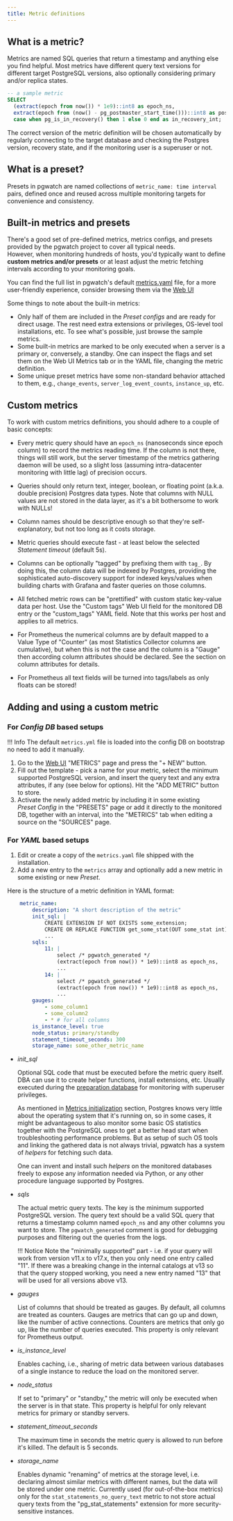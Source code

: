 ```yaml
---
title: Metric definitions
---
```


## What is a metric?

Metrics are named SQL queries that return a timestamp and
anything else you find helpful. Most metrics have different query
text versions for different target PostgreSQL versions, also optionally
considering primary and/or replica states.

``` sql
-- a sample metric
SELECT
  (extract(epoch from now()) * 1e9)::int8 as epoch_ns,
  extract(epoch from (now() - pg_postmaster_start_time()))::int8 as postmaster_uptime_s,
  case when pg_is_in_recovery() then 1 else 0 end as in_recovery_int;
```

The correct version of the metric definition will be chosen automatically by
regularly connecting to the target database and checking the Postgres
version, recovery state, and if the monitoring user is a superuser or
not.

## What is a preset?

Presets in pgwatch are named collections of `metric_name: time interval` pairs,
defined once and reused across multiple monitoring targets for convenience and consistency.

## Built-in metrics and presets

There's a good set of pre-defined metrics, metrics configs, and presets
provided by the pgwatch project to cover all typical needs.  
However, when monitoring hundreds of hosts, you'd typically want to define **custom metrics and/or presets**
or at least adjust the metric fetching intervals according to your monitoring goals.

You can find the full list in pgwatch's default [metrics.yaml](https://github.com/cybertec-postgresql/pgwatch/blob/master/internal/metrics/metrics.yaml) file,
for a more user-friendly experience, consider browsing them via the [Web UI](../gallery/webui.md)

Some things to note about the built-in metrics:

- Only half of them are included in the *Preset configs* and are
ready for direct usage. The rest need extra extensions or
privileges, OS-level tool installations, etc. To see what's possible,
just browse the sample metrics.
- Some built-in metrics are marked to be only executed when a server is a
primary or, conversely, a standby. One can inspect the flags and set them
on the Web UI Metrics tab or in the YAML file, changing the metric
definition.
- Some unique preset metrics have some
non-standard behavior attached to them, e.g., `change_events`, `server_log_event_counts`,
`instance_up`, etc.

## Custom metrics

To work with custom metrics definitions, you should adhere to a couple of basic
concepts:

- Every metric query should have an `epoch_ns` (nanoseconds since
epoch column) to record the metrics reading time. If the column is
not there, things will still work, but the server timestamp of the
metrics gathering daemon will be used, so a slight loss (assuming
intra-datacenter monitoring with little lag) of precision occurs.

- Queries should only return text, integer, boolean, or floating point
(a.k.a. double precision) Postgres data types. Note that columns
with NULL values are not stored in the data layer, as it's a
bit bothersome to work with NULLs!

- Column names should be descriptive enough so that they're
self-explanatory, but not too long as it costs storage.

- Metric queries should execute fast - at least below the selected
*Statement timeout* (default 5s).

- Columns can be optionally "tagged" by prefixing them with
`tag_`. By doing this, the column data will be indexed by Postgres, providing the sophisticated auto-discovery support for indexed keys/values when building charts with Grafana and faster queries on those columns.

- All fetched metric rows can be "prettified" with custom
static key-value data per host. Use the "Custom tags" Web UI field for the monitored DB entry or the "custom_tags" YAML
field. Note that this works per host and applies to all metrics.

- For Prometheus the numerical columns are by default mapped to a
Value Type of "Counter" (as most Statistics Collector columns are
cumulative), but when this is not the case and the column is a
"Gauge" then according column attributes should be declared. See the section on column attributes for details.

- For Prometheus all text fields will be turned into tags/labels as
only floats can be stored!

## Adding and using a custom metric

### For *Config DB* based setups

!!! Info
    The default `metrics.yml` file is loaded into the config DB on bootstrap
    no need to add it manually.

1. Go to the [Web UI](../gallery/webui.md) "METRICS" page and press the "+ NEW" button.
1. Fill out the template - pick a name for your metric, select the minimum
 supported PostgreSQL version, and insert the query text and any
 extra attributes, if any (see below for options). Hit the "ADD METRIC"
 button to store.
1. Activate the newly added metric by including it in some existing
    *Preset Config* in the "PRESETS" page or add it directly to the monitored DB,
 together with an interval, into the "METRICS" tab when editing a source on the "SOURCES" page.

### For *YAML* based setups

1. Edit or create a copy of the `metrics.yaml` file shipped with the installation.
1. Add a new entry to the `metrics` array and optionally add a new metric
in some existing or new *Preset*.

Here is the structure of a metric definition in YAML format:

```yaml
    metric_name:
        description: "A short description of the metric"
        init_sql: |
            CREATE EXTENSION IF NOT EXISTS some_extension;
            CREATE OR REPLACE FUNCTION get_some_stat(OUT some_stat int)
            ...
        sqls:
            11: |
                select /* pgwatch_generated */
                (extract(epoch from now()) * 1e9)::int8 as epoch_ns,
                ...
            14: |
                select /* pgwatch_generated */
                (extract(epoch from now()) * 1e9)::int8 as epoch_ns,
                ...
        gauges:
            - some_column1
            - some_column2
            - * # for all columns
        is_instance_level: true
        node_status: primary/standby
        statement_timeout_seconds: 300
        storage_name: some_other_metric_name
```

- *init_sql*

    Optional SQL code that must be executed before the metric query
    itself. DBA can use it to create helper functions, install
    extensions, etc. Usually executed during the [preparation database](../tutorial/preparing_databases.md)
    for monitoring with superuser privileges.

    As mentioned in [Metrics initialization](../tutorial/preparing_databases.md#metrics-initialization)
    section, Postgres knows very little about the operating system that it's running on, so in some cases, it might be
    advantageous to also monitor some basic OS statistics together with the
    PostgreSQL ones to get a better head start when troubleshooting
    performance problems. But as setup of such OS tools and linking the
    gathered data is not always trivial, pgwatch has a system of *helpers*
    for fetching such data.

    One can invent and install such *helpers* on the monitored databases
    freely to expose any information needed via Python,
    or any other procedure language supported by Postgres.

- *sqls*

    The actual metric query texts. The key is the minimum supported
    PostgreSQL version. The query text should be a valid SQL query
    that returns a timestamp column named `epoch_ns` and any other
    columns you want to store. The `pgwatch_generated` comment is
    good for debugging purposes and filtering out the
    queries from the logs.

    !!! Notice
        Note the "minimally supported" part - i.e.
        if your query will work from version v11.x to v17.x, then you only
        need one entry called "11". If there was a breaking change in
        the internal catalogs at v13 so that the query stopped working,
        you need a new entry named "13" that will be used for all
        versions above v13.

- *gauges*

    List of columns that should be treated as gauges. By default, all
    columns are treated as counters. Gauges are metrics that can go
    up and down, like the number of active connections. Counters are
    metrics that only go up, like the number of queries executed. This
    property is only relevant for Prometheus output.

- *is_instance_level*

    Enables caching, i.e., sharing of metric data between various
    databases of a single instance to reduce the load on the monitored
    server.

- *node_status*

    If set to "primary" or "standby," the metric will only be executed
    when the server is in that state. This property is helpful for only relevant metrics for primary or standby servers.

- *statement_timeout_seconds*

    The maximum time in seconds the metric query is allowed to run
    before it's killed. The default is 5 seconds.

- *storage_name*

    Enables dynamic "renaming" of metrics at the storage level, i.e.
    declaring almost similar metrics with different names, but the data
    will be stored under one metric. Currently used (for out-of-the-box
    metrics) only for the `stat_statements_no_query_text` metric to
    not store actual query texts from the "pg_stat_statements"
    extension for more security-sensitive instances.
